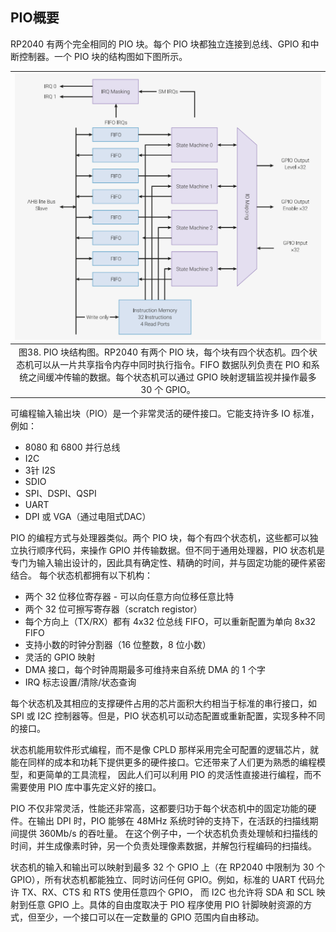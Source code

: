 ## PIO概要

RP2040 有两个完全相同的 PIO 块。每个 PIO 块都独立连接到总线、GPIO 和中断控制器。一个 PIO 块的结构图如下图所示。


| ![图38](figures/figure-38.png) |
|:--:|
| 图38. PIO 块结构图。RP2040 有两个 PIO 块，每个块有四个状态机。四个状态机可以从一片共享指令内存中同时执行指令。FIFO 数据队列负责在 PIO 和系统之间缓冲传输的数据。每个状态机可以通过 GPIO 映射逻辑监视并操作最多 30 个 GPIO。|

可编程输入输出块（PIO）是一个非常灵活的硬件接口。它能支持许多 IO 标准，例如：

- 8080 和 6800 并行总线
- I2C
- 3针 I2S
- SDIO
- SPI、DSPI、QSPI
- UART
- DPI 或 VGA（通过电阻式DAC）

PIO 的编程方式与处理器类似。两个 PIO 块，每个有四个状态机，这些都可以独立执行顺序代码，来操作 GPIO 并传输数据。但不同于通用处理器，PIO 状态机是专门为输入输出设计的，因此具有确定性、精确的时间，并与固定功能的硬件紧密结合。
每个状态机都拥有以下机构：

- 两个 32 位移位寄存器 - 可以向任意方向位移任意比特
- 两个 32 位可擦写寄存器（scratch registor）
- 每个方向上（TX/RX）都有 4x32 位总线 FIFO，可以重新配置为单向 8x32 FIFO
- 支持小数的时钟分割器（16 位整数，8 位小数）
- 灵活的 GPIO 映射
- DMA 接口，每个时钟周期最多可维持来自系统 DMA 的 1 个字
- IRQ 标志设置/清除/状态查询

每个状态机及其相应的支撑硬件占用的芯片面积大约相当于标准的串行接口，如 SPI 或 I2C 控制器等。但是，PIO 状态机可以动态配置或重新配置，实现多种不同的接口。

状态机能用软件形式编程，而不是像 CPLD 那样采用完全可配置的逻辑芯片，就能在同样的成本和功耗下提供更多的硬件接口。它还带来了人们更为熟悉的编程模型，和更简单的工具流程，
因此人们可以利用 PIO 的灵活性直接进行编程，而不需要使用 PIO 库中事先定义好的接口。


PIO 不仅非常灵活，性能还非常高，这都要归功于每个状态机中的固定功能的硬件。在输出 DPI 时，PIO 能够在 48MHz 系统时钟的支持下，在活跃的扫描线期间提供 360Mb/s 的吞吐量。
在这个例子中，一个状态机负责处理帧和扫描线的时间，并生成像素时钟，另一个负责处理像素数据，并解包行程编码的扫描线。

状态机的输入和输出可以映射到最多 32 个 GPIO 上（在 RP2040 中限制为 30 个 GPIO），所有状态机都能独立、同时访问任何 GPIO。例如，标准的 UART 代码允许 TX、RX、CTS 和 RTS 使用任意四个 GPIO，
而 I2C 也允许将 SDA 和 SCL 映射到任意 GPIO 上。具体的自由度取决于 PIO 程序使用 PIO 针脚映射资源的方式，但至少，一个接口可以在一定数量的 GPIO 范围内自由移动。



